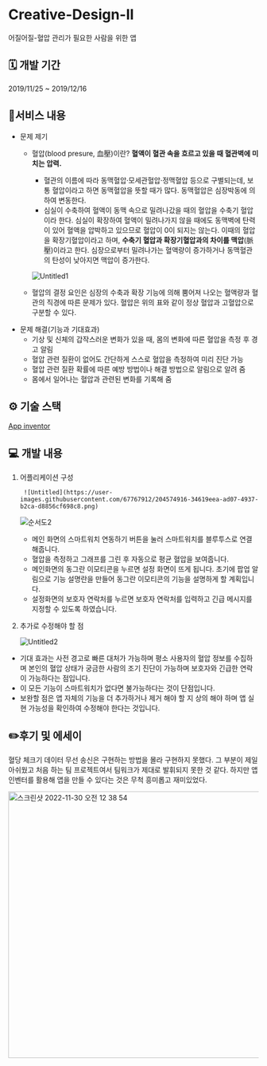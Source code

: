 # Creative-Design-II
어질어질-혈압 관리가 필요한 사람을 위한 앱

## 🗓️ 개발 기간

2019/11/25 ~ 2019/12/16

## 📜서비스 내용

- 문제 제기
    - 혈압(blood presure, 血壓)이란? **혈액이 혈관 속을 흐르고 있을 때 혈관벽에 미치는 압력.**
        - 혈관의 이름에 따라 동맥혈압·모세관혈압·정맥혈압 등으로 구별되는데, 보통 혈압이라고 하면 동맥혈압을 뜻할 때가 많다. 동맥혈압은 심장박동에 의하여 변동한다.
        - 심실이 수축하여 혈액이 동맥 속으로 밀려나갔을 때의 혈압을 수축기 혈압이라 한다. 심실이 확장하여 혈액이 밀려나가지 않을 때에도 동맥벽에 탄력이 있어 혈액을 압박하고 있으므로 혈압이 0이 되지는 않는다. 이때의 혈압을 확장기혈압이라고 하며, **수축기 혈압과 확장기혈압과의 차이를 맥압**(脈壓)이라고 한다. 심장으로부터 밀려나가는 혈액량이 증가하거나 동맥혈관의 탄성이 낮아지면 맥압이 증가한다.
        
        ![Untitled1](https://user-images.githubusercontent.com/67767912/204575108-6fc42799-0c52-4a36-bd11-e0335ff59a27.png)
        
    - 혈압의 결정 요인은 심장의 수축과 확장 기능에 의해 뿜어져 나오는 혈액량과 혈관의 직경에 따른 문제가 있다. 혈압은 위의 표와 같이 정상 혈압과 고혈압으로 구분할 수 있다.
- 문제 해결(기능과 기대효과)
    - 기상 및 신체의 갑작스러운 변화가 있을 때, 몸의 변화에 따른 혈압을 측정 후 경고 알림
    - 혈압 관련 질환이 없어도 간단하게 스스로 혈압을 측정하여 미리 진단 가능
    - 혈압 관련 질환 확률에 따른 예방 방법이나 해결 방법으로 알림으로 알려 줌
    - 몸에서 일어나는 혈압과 관련된 변화를 기록해 줌

## ⚙️ 기술 스택

[App inventor](https://appinventor.mit.edu/)

## 💻 개발 내용

1. 어플리케이션 구성
    
        ![Untitled](https://user-images.githubusercontent.com/67767912/204574916-34619eea-ad07-4937-b2ca-d8856cf698c8.png)
    
    ![순서도2](https://user-images.githubusercontent.com/67767912/204575244-2aa7b6d1-024e-4588-bf16-1366f3ff1cc5.png)

    
    - 메인 화면의 스마트워치 연동하기 버튼을 눌러 스마트워치를 블루투스로 연결해줍니다.
    - 혈압을 측정하고 그래프를 그린 후 자동으로 평균 혈압을 보여줍니다.
    - 메인화면의 동그란 이모티콘을 누르면 설정 화면이 뜨게 됩니다. 초기에 팝업 알림으로 기능 설명란을 만들어 동그란 이모티콘의 기능을 설명하게 할 계획입니다.
    - 설정화면의 보호자 연락처를 누르면 보호자 연락처를 입력하고 긴급 메시지를 지정할 수 있도록 하였습니다.
2. 추가로 수정해야 할 점
    
    ![Untitled2](https://user-images.githubusercontent.com/67767912/204575325-d4e5881d-d81a-4c07-a313-96a1db8e72b1.png)

    

- 기대 효과는 사전 경고로 빠른 대처가 가능하며 평소 사용자의 혈압 정보를 수집하며 본인의 혈압 상태가 궁금한 사람의 조기 진단이 가능하며 보호자와 긴급한 연락이 가능하다는 점입니다.
- 이 모든 기능이 스마트워치가 없다면 불가능하다는 것이 단점입니다.
- 보완할 점은 앱 자체의 기능을 더 추가하거나 제거 해야 할 지 상의 해야 하며 앱 실현 가능성을 확인하여 수정해야 한다는 것입니다.

## ✏️후기 및 에세이

혈당 체크기 데이터 무선 송신은 구현하는 방법을 몰라 구현하지 못했다. 그 부분이 제일 아쉬웠고 처음 하는 팀 프로젝트여서 팀워크가 제대로 발휘되지 못한 것 같다. 하지만 앱 인벤터를 활용해 앱을 만들 수 있다는 것은 무척 흥미롭고 재미있었다.

<img width="535" alt="스크린샷 2022-11-30 오전 12 38 54" src="https://user-images.githubusercontent.com/67767912/204575472-c16e5529-66d3-4428-8a61-f07c6fe51d45.png">

